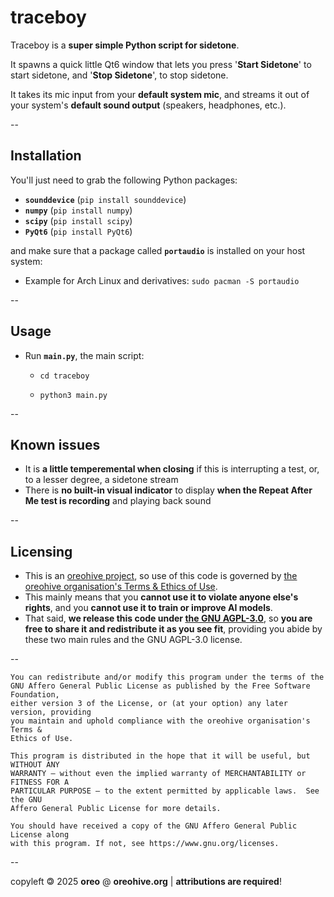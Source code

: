 # traceboy

Traceboy is a **super simple Python script for sidetone**.

It spawns a quick little Qt6 window that lets you press '**Start Sidetone**' to start sidetone, and '**Stop Sidetone**', to stop sidetone.

It takes its mic input from your **default system mic**, and streams it out of your system's **default sound output** (speakers, headphones, etc.).

--

## Installation

You'll just need to grab the following Python packages:
- **`sounddevice`** (```pip install sounddevice```)
- **`numpy`** (```pip install numpy```)
- **`scipy`** (```pip install scipy```)
- **`PyQt6`** (```pip install PyQt6```)

and make sure that a package called **`portaudio`** is installed on your host system:
- Example for Arch Linux and derivatives: ```sudo pacman -S portaudio```

--

## Usage

- Run **`main.py`**, the main script:

  - ```cd traceboy```

  - ```python3 main.py```

--

## Known issues

- It is **a little temperemental when closing** if this is interrupting a test, or, to a lesser degree, a sidetone stream
- There is **no built-in visual indicator** to display **when the Repeat After Me test is recording** and playing back sound

--

## Licensing

- This is an [oreohive project](https://www.oreohive.org/onboarding), so use of this code is governed by [the oreohive organisation's Terms & Ethics of Use](https://www.oreohive.org/onboarding).
- This mainly means that you **cannot use it to violate anyone else's rights**, and you **cannot use it to train or improve AI models**.
- That said, **we release this code under [the GNU AGPL-3.0](https://www.gnu.org/licenses/agpl-3.0.en.html)**, so **you are free to share it and redistribute it as you see fit**, providing you abide by these two main rules and the GNU AGPL-3.0 license.

--

```
You can redistribute and/or modify this program under the terms of the
GNU Affero General Public License as published by the Free Software Foundation,
either version 3 of the License, or (at your option) any later version, providing
you maintain and uphold compliance with the oreohive organisation's Terms &
Ethics of Use.

This program is distributed in the hope that it will be useful, but WITHOUT ANY
WARRANTY — without even the implied warranty of MERCHANTABILITY or FITNESS FOR A
PARTICULAR PURPOSE — to the extent permitted by applicable laws.  See the GNU
Affero General Public License for more details.

You should have received a copy of the GNU Affero General Public License along
with this program. If not, see https://www.gnu.org/licenses.
```

--

copyleft 🄯 2025 **oreo**  @ **oreohive.org** | **attributions are required**!
